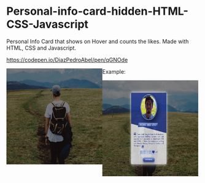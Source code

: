 # Personal-info-card-hidden-HTML-CSS-Javascript
Personal Info Card that shows on Hover and counts the likes. Made with HTML, CSS and Javascript.

https://codepen.io/DiazPedroAbel/pen/qGNOde

Example:
<img src="https://raw.githubusercontent.com/coderHook/Personal-info-card-hidden-HTML-CSS-Javascript/master/example/card0.jpg" align="left" height="250" width="250" >

<a url="https://raw.githubusercontent.com/coderHook/Personal-info-card-hidden-HTML-CSS-Javascript/master/example/card1.jpg"><img src="https://raw.githubusercontent.com/coderHook/Personal-info-card-hidden-HTML-CSS-Javascript/master/example/card1.jpg" align="left" height="250" width="250" >

